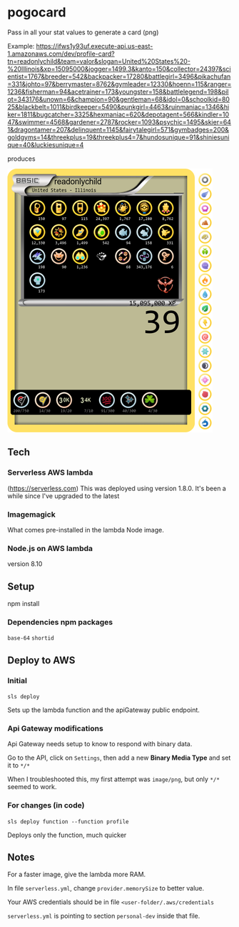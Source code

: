 # pogocard

Pass in all your stat values to generate a card (png)

Example:
https://ifws1y93uf.execute-api.us-east-1.amazonaws.com/dev/profile-card?tn=readonlychild&team=valor&slogan=United%20States%20-%20Illinois&xp=15095000&jogger=1499.3&kanto=150&collector=24397&scientist=1767&breeder=542&backpacker=17280&battlegirl=3496&pikachufan=331&johto=97&berrymaster=8762&gymleader=12330&hoenn=115&ranger=1236&fisherman=94&acetrainer=173&youngster=158&battlelegend=198&pilot=343176&unown=6&champion=90&gentleman=68&idol=0&schoolkid=8025&blackbelt=1011&birdkeeper=5490&punkgirl=4463&ruinmaniac=1346&hiker=1811&bugcatcher=3325&hexmaniac=620&depotagent=566&kindler=1047&swimmer=4568&gardener=2787&rocker=1093&psychic=1495&skier=641&dragontamer=207&delinquent=1145&fairytalegirl=571&gymbadges=200&goldgyms=14&threekplus=19&threekplus4=7&hundosunique=91&shiniesunique=40&luckiesunique=4

produces

![profile-card](https://raw.githubusercontent.com/readonlychild/pogocard/master/assets/profile-card.png)

## Tech

### Serverless AWS lambda

(https://serverless.com)
This was deployed using version 1.8.0.
It's been a while since I've upgraded to the latest

### Imagemagick

What comes pre-installed in the lambda Node image.

### Node.js on AWS lambda

version 8.10

## Setup

npm install

### Dependencies npm packages

`base-64` `shortid`

## Deploy to AWS

### Initial

`sls deploy`

Sets up the lambda function and the apiGateway public endpoint.

### Api Gateway modifications

Api Gateway needs setup to know to respond with binary data.

Go to the API, click on `Settings`, then add a new **Binary Media Type** and set it to `*/*`

When I troubleshooted this, my first attempt was `image/png`, but only `*/*` seemed to work.


### For changes (in code)

`sls deploy function --function profile`

Deploys only the function, much quicker

## Notes

For a faster image, give the lambda more RAM.

In file `serverless.yml`, change `provider.memorySize` to better value.

Your AWS credentials should be in file `<user-folder/.aws/credentials`

`serverless.yml` is pointing to section `personal-dev` inside that file.

